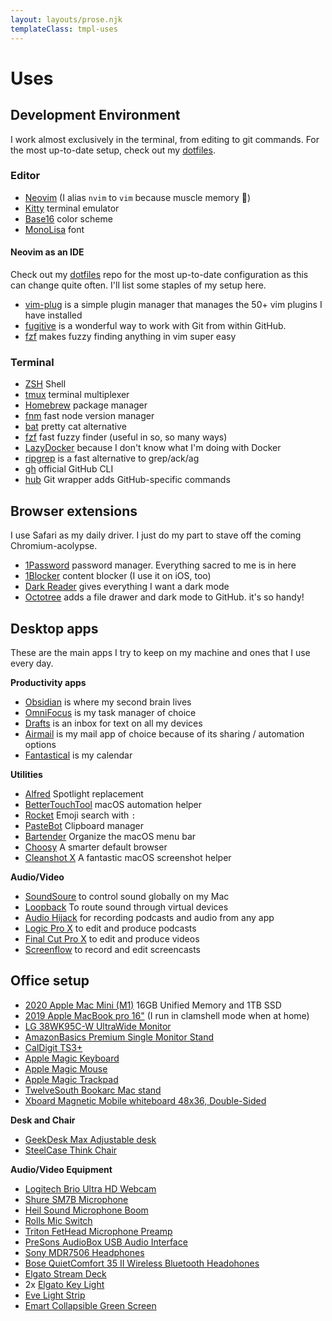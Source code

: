 ```yaml
---
layout: layouts/prose.njk
templateClass: tmpl-uses
---
```


# Uses

## Development Environment

I work almost exclusively in the terminal, from editing to git commands. For the most up-to-date setup, check out my [dotfiles](https://github.com/nicknisi/dotfiles).

### Editor

- [Neovim](https://neovim.io) (I alias `nvim` to `vim` because muscle memory 🦾)
- [Kitty](https://sw.kovidgoyal.net/kitty/) terminal emulator
- [Base16](http://chriskempson.com/projects/base16/) color scheme
- [MonoLisa](https://www.monolisa.dev/) font

#### Neovim as an IDE

Check out my [dotfiles](https://github.com/nicknisi/dotfiles) repo for the most up-to-date configuration as this can change quite often. I'll list some staples of my setup here.

- [vim-plug](https://github.com/junegunn/vim-plug) is a simple plugin manager that manages the 50+ vim plugins I have installed
- [fugitive](https://github.com/tpope/vim-fugitive) is a wonderful way to work with Git from within GitHub.
- [fzf](https://github.com/junegunn/fzf.vim) makes fuzzy finding anything in vim super easy

### Terminal

- [ZSH](http://zsh.sourceforge.net) Shell
- [tmux](https://github.com/tmux/tmux) terminal multiplexer
- [Homebrew](https://brew.sh) package manager
- [fnm](https://github.com/Schniz/fnm) fast node version manager
- [bat](https://github.com/sharkdp/bat) pretty cat alternative
- [fzf](https://github.com/junegunn/fzf) fast fuzzy finder (useful in so, so many ways)
- [LazyDocker](https://github.com/jesseduffield/lazydocker) because I don't know what I'm doing with Docker
- [ripgrep](https://github.com/BurntSushi/ripgrep) is a fast alternative to grep/ack/ag
- [gh](https://github.com/cli/cli) official GitHub CLI
- [hub](https://github.com/github/hub) Git wrapper adds GitHub-specific commands

## Browser extensions

I use Safari as my daily driver. I just do my part to stave off the coming Chromium-acolypse.

- [1Password](https://1password.com) password manager. Everything sacred to me is in here
- [1Blocker](https://1blocker.com) content blocker (I use it on iOS, too)
- [Dark Reader](https://darkreader.org) gives everything I want a dark mode
- [Octotree](https://www.octotree.io) adds a file drawer and dark mode to GitHub. it's so handy!

## Desktop apps

These are the main apps I try to keep on my machine and ones that I use every day.

**Productivity apps**

- [Obsidian](https://obsidian.md) is where my second brain lives
- [OmniFocus](http://omnifocus.com) is my task manager of choice
- [Drafts](https://getdrafts.com) is an inbox for text on all my devices
- [Airmail](https://airmailapp.com) is my mail app of choice because of its sharing / automation options
- [Fantastical](https://flexibits.com/fantastical) is my calendar

**Utilities**

- [Alfred](https://www.alfredapp.com) Spotlight replacement
- [BetterTouchTool](https://folivora.ai) macOS automation helper
- [Rocket](https://matthewpalmer.net/rocket/) Emoji search with `:`
- [PasteBot](https://tapbots.com/pastebot/) Clipboard manager
- [Bartender](https://www.macbartender.com/) Organize the macOS menu bar
- [Choosy](https://www.choosyosx.com) A smarter default browser
- [Cleanshot X](https://cleanshot.com) A fantastic macOS screenshot helper

**Audio/Video**

- [SoundSoure](https://rogueamoeba.com/soundsource/) to control sound globally on my Mac
- [Loopback](https://rogueamoeba.com/loopback/) To route sound through virtual devices
- [Audio Hijack](https://rogueamoeba.com/audiohijack/) for recording podcasts and audio from any app
- [Logic Pro X](https://www.apple.com/logic-pro/) to edit and produce podcasts
- [Final Cut Pro X](https://www.apple.com/final-cut-pro/) to edit and produce videos
- [Screenflow](https://www.telestream.net/screenflow/overview.htm) to record and edit screencasts

## Office setup

- [2020 Apple Mac Mini (M1)](https://www.apple.com/mac-mini/) 16GB Unified Memory and 1TB SSD
- [2019 Apple MacBook pro 16"](https://www.apple.com/macbook-pro-16/) (I run in clamshell mode when at home)
- [LG 38WK95C-W UltraWide Monitor](https://www.amazon.com/gp/product/B079L4WR4T/)
- [AmazonBasics Premium Single Monitor Stand](https://www.amazon.com/gp/product/B00MIBN16O/)
- [CalDigit TS3+](https://www.amazon.com/CalDigit-TS3-Plus-Thunderbolt-Dock/dp/B07CZPV8DF/)
- [Apple Magic Keyboard](https://www.amazon.com/Apple-Keyboard-Wireless-Rechargable-English/dp/B016QO64FI/)
- [Apple Magic Mouse](https://www.amazon.com/Apple-Magic-Mouse-Wireless-Rechargable/dp/B016QO5YNG/)
- [Apple Magic Trackpad](https://www.amazon.com/Apple-Magic-Trackpad-Wireless-Rechargable/dp/B016QO5YWC/)
- [TwelveSouth Bookarc Mac stand](https://www.amazon.com/Twelve-South-Space-Saving-Vertical-notebooks/dp/B086RRJ82R/)
- [Xboard Magnetic Mobile whiteboard 48x36, Double-Sided](https://www.amazon.com/gp/product/B075FT75C3/)

**Desk and Chair**
- [GeekDesk Max Adjustable desk](https://www.geekdesk.com/standing-desk-frame)
- [SteelCase Think Chair](https://www.steelcase.com/products/office-chairs/think/)

**Audio/Video Equipment**
- [Logitech Brio Ultra HD Webcam](https://www.amazon.com/gp/product/B01N5UOYC4/)
- [Shure SM7B Microphone](https://www.amazon.com/Shure-SM7B-Cardioid-Dynamic-Microphone/dp/B0002E4Z8M)
- [Heil Sound Microphone Boom](https://www.amazon.com/dp/B004PJ414I/)
- [Rolls Mic Switch](https://www.amazon.com/rolls-Mic-Switch-Off-MS111/dp/B001GMXFW6)
- [Triton FetHead Microphone Preamp](https://www.amazon.com/TRITON-AUDIO-FetHead-Microphone-Preamp/dp/B06XDPTDN5/)
- [PreSons AudioBox USB Audio Interface](https://www.amazon.com/PreSonus-AudioBox-USB-Recording-System/dp/B071W6YVDR)
- [Sony MDR7506 Headphones](https://www.amazon.com/dp/B000AJIF4E)
- [Bose QuietComfort 35 II Wireless Bluetooth Headohones](https://www.amazon.com/Bose-QuietComfort-Wireless-Headphones-Cancelling/dp/B0756CYWWD/)
- [Elgato Stream Deck](https://www.amazon.com/Elgato-Stream-Deck-Controller-customizable/dp/B06XKNZT1P/)
- 2x [Elgato Key Light](https://www.amazon.com/Elgato-Key-Light-Professional-App-Enabled/dp/B07L755X9G/)
- [Eve Light Strip](https://www.amazon.com/gp/product/B07MTX8MR4/)
- [Emart Collapsible Green Screen](https://www.amazon.com/gp/product/B07DWTGLPM/)

